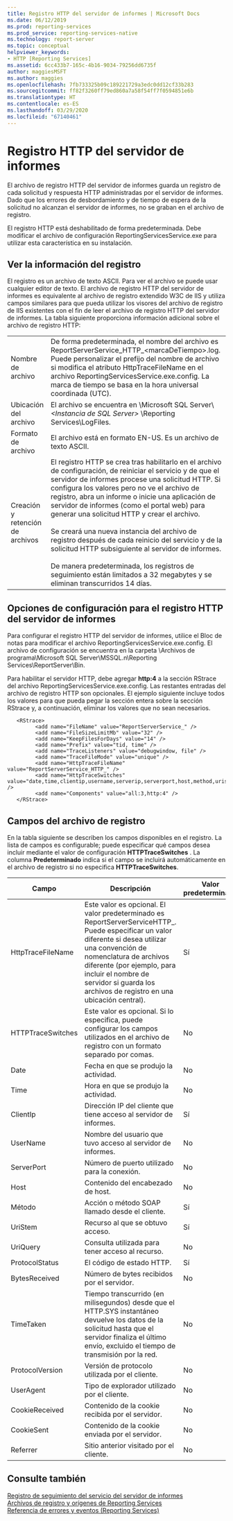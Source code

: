 ```yaml
---
title: Registro HTTP del servidor de informes | Microsoft Docs
ms.date: 06/12/2019
ms.prod: reporting-services
ms.prod_service: reporting-services-native
ms.technology: report-server
ms.topic: conceptual
helpviewer_keywords:
- HTTP [Reporting Services]
ms.assetid: 6cc433b7-165c-4b16-9034-79256dd6735f
author: maggiesMSFT
ms.author: maggies
ms.openlocfilehash: 7fb733325b09c189221729a3edc0dd12cf33b283
ms.sourcegitcommit: ff82f3260ff79ed860a7a58f54ff7f0594851e6b
ms.translationtype: HT
ms.contentlocale: es-ES
ms.lasthandoff: 03/29/2020
ms.locfileid: "67140461"
---
```

# <a name="report-server-http-log"></a>Registro HTTP del servidor de informes
  El archivo de registro HTTP del servidor de informes guarda un registro de cada solicitud y respuesta HTTP administradas por el servidor de informes. Dado que los errores de desbordamiento y de tiempo de espera de la solicitud no alcanzan el servidor de informes, no se graban en el archivo de registro.  
  
 El registro HTTP está deshabilitado de forma predeterminada. Debe modificar el archivo de configuración ReportingServicesService.exe para utilizar esta característica en su instalación.  
  
## <a name="viewing-log-information"></a>Ver la información del registro  
 El registro es un archivo de texto ASCII. Para ver el archivo se puede usar cualquier editor de texto. El archivo de registro HTTP del servidor de informes es equivalente al archivo de registro extendido W3C de IIS y utiliza campos similares para que pueda utilizar los visores del archivo de registro de IIS existentes con el fin de leer el archivo de registro HTTP del servidor de informes. La tabla siguiente proporciona información adicional sobre el archivo de registro HTTP:  
  
|||  
|-|-|  
|Nombre de archivo|De forma predeterminada, el nombre del archivo es ReportServerService_HTTP_\<marcaDeTiempo>.log. Puede personalizar el prefijo del nombre de archivo si modifica el atributo HttpTraceFileName en el archivo ReportingServicesService.exe.config. La marca de tiempo se basa en la hora universal coordinada (UTC).|  
|Ubicación del archivo|El archivo se encuentra en \Microsoft SQL Server\\ *\<Instancia de SQL Server>* \Reporting Services\LogFiles.|  
|Formato de archivo|El archivo está en formato EN-US. Es un archivo de texto ASCII.|  
|Creación y retención de archivos|El registro HTTP se crea tras habilitarlo en el archivo de configuración, de reiniciar el servicio y de que el servidor de informes procese una solicitud HTTP. Si configura los valores pero no ve el archivo de registro, abra un informe o inicie una aplicación de servidor de informes (como el portal web) para generar una solicitud HTTP y crear el archivo.<br /><br /> Se creará una nueva instancia del archivo de registro después de cada reinicio del servicio y de la solicitud HTTP subsiguiente al servidor de informes.<br /><br /> De manera predeterminada, los registros de seguimiento están limitados a 32 megabytes y se eliminan transcurridos 14 días.|  
  
## <a name="configuration-settings-for-report-server-http-log"></a>Opciones de configuración para el registro HTTP del servidor de informes  
 Para configurar el registro HTTP del servidor de informes, utilice el Bloc de notas para modificar el archivo ReportingServicesService.exe.config. El archivo de configuración se encuentra en la carpeta \Archivos de programa\Microsoft SQL Server\MSSQL.n\Reporting Services\ReportServer\Bin.  
  
 Para habilitar el servidor HTTP, debe agregar **http:4** a la sección RStrace del archivo ReportingServicesService.exe.config. Las restantes entradas del archivo de registro HTTP son opcionales. El ejemplo siguiente incluye todos los valores para que pueda pegar la sección entera sobre la sección RStrace y, a continuación, eliminar los valores que no sean necesarios.
  
```  
   <RStrace>  
         <add name="FileName" value="ReportServerService_" />  
         <add name="FileSizeLimitMb" value="32" />  
         <add name="KeepFilesForDays" value="14" />  
         <add name="Prefix" value="tid, time" />  
         <add name="TraceListeners" value="debugwindow, file" />  
         <add name="TraceFileMode" value="unique" />  
         <add name="HttpTraceFileName" value="ReportServerService_HTTP_" />  
         <add name="HttpTraceSwitches" value="date,time,clientip,username,serverip,serverport,host,method,uristem,uriquery,protocolstatus,bytesreceived,timetaken,protocolversion,useragent,cookiereceived,cookiesent,referrer" />  
         <add name="Components" value="all:3,http:4" />  
   </RStrace>  
```  
  
## <a name="log-file-fields"></a>Campos del archivo de registro  
 En la tabla siguiente se describen los campos disponibles en el registro. La lista de campos es configurable; puede especificar qué campos desea incluir mediante el valor de configuración **HTTPTraceSwitches** . La columna **Predeterminado** indica si el campo se incluirá automáticamente en el archivo de registro si no especifica **HTTPTraceSwitches**.  
  
|Campo|Descripción|Valor predeterminado|  
|-----------|-----------------|-------------|  
|HttpTraceFileName|Este valor es opcional. El valor predeterminado es ReportServerServiceHTTP_. Puede especificar un valor diferente si desea utilizar una convención de nomenclatura de archivos diferente (por ejemplo, para incluir el nombre de servidor si guarda los archivos de registro en una ubicación central).|Sí|  
|HTTPTraceSwitches|Este valor es opcional. Si lo especifica, puede configurar los campos utilizados en el archivo de registro con un formato separado por comas.|No|  
|Date|Fecha en que se produjo la actividad.|No|  
|Time|Hora en que se produjo la actividad.|No|  
|ClientIp|Dirección IP del cliente que tiene acceso al servidor de informes.|Sí|  
|UserName|Nombre del usuario que tuvo acceso al servidor de informes.|No|  
|ServerPort|Número de puerto utilizado para la conexión.|No|  
|Host|Contenido del encabezado de host.|No|  
|Método|Acción o método SOAP llamado desde el cliente.|Sí|  
|UriStem|Recurso al que se obtuvo acceso.|Sí|  
|UriQuery|Consulta utilizada para tener acceso al recurso.|No|  
|ProtocolStatus|El código de estado HTTP.|Sí|  
|BytesReceived|Número de bytes recibidos por el servidor.|No|  
|TimeTaken|Tiempo transcurrido (en milisegundos) desde que el HTTP.SYS instantáneo devuelve los datos de la solicitud hasta que el servidor finaliza el último envío, excluido el tiempo de transmisión por la red.|No|  
|ProtocolVersion|Versión de protocolo utilizada por el cliente.|No|  
|UserAgent|Tipo de explorador utilizado por el cliente.|No|  
|CookieReceived|Contenido de la cookie recibida por el servidor.|No|  
|CookieSent|Contenido de la cookie enviada por el servidor.|No|  
|Referrer|Sitio anterior visitado por el cliente.|No|  
  
## <a name="see-also"></a>Consulte también  
 [Registro de seguimiento del servicio del servidor de informes](../../reporting-services/report-server/report-server-service-trace-log.md)   
 [Archivos de registro y orígenes de Reporting Services](../../reporting-services/report-server/reporting-services-log-files-and-sources.md)   
 [Referencia de errores y eventos &#40;Reporting Services&#41;](../../reporting-services/troubleshooting/errors-and-events-reference-reporting-services.md)  
  